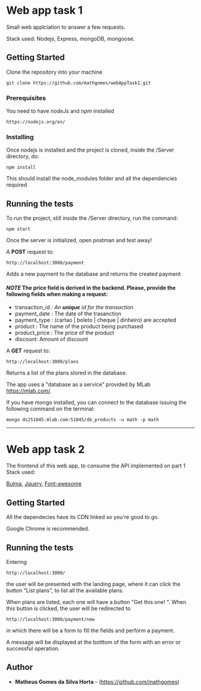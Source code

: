# Web app task 1

Small web applciation to answer a few requests.

Stack used: Nodejs, Express, mongoDB, mongoose.

## Getting Started

Clone the repository into your machine
```
git clone https://github.com/mathgomes/webAppTask1.git
```
### Prerequisites

You need to have _*nodeJs*_ and _*npm*_ installed

```
https://nodejs.org/en/
```

### Installing

Once nodejs is installed and the project is cloned, inside the /Server directory, do: 

```
npm install
```

This should install the node_modules folder and all the dependencies required

## Running the tests

To run the project, still inside the /Server directory, run the command: 

```
npm start
```

Once the server is initialized, open postman and test away!

A **POST** request to:
```
http://localhost:3000/payment
```
Adds a new payment to the database and returns the created payment


#### *NOTE* The **price** field is derived in the backend. Please, provide the following fields when making a request:
- transaction_id : _An **unique** id for the transaction_
- payment_date : The date of the trasanction
- payment_type : (cartao | boleto | cheque | dinheiro) are accepted
- product : The name of the product being purchased
- product_price : The price of the product
- discount: Amount of discount


A **GET** request to: 
```
http://localhost:3000/plans
```
Returns a list of the plans stored in the database.

The app uses a "database as a service" provided by MLab https://mlab.com/.

If you have mongo installed, you can connect to the database issuing the following command on the terminal:
```
mongo ds251845.mlab.com:51845/db_products -u math -p math
```
___

# Web app task 2

The frontend of this web app, to consume the API implemented on part 1
Stack used: 

[Bulma](https://bulma.io/), [Jquery](https://jquery.com/), [Font-awesome](http://fontawesome.io/)

## Getting Started

All the dependecies have its CDN linked so you're good to go.

Google Chrome is recommended.

## Running the tests

Entering
```
http://localhost:3000/
```
the user will be presented with the landing page, where it can click the button "List plans", to list
all the available plans.

When plans are listed, each one will have a button "Get this one! ". When this button is clicked, the user
will be redirected to
```
http://localhost:3000/payment/new
```
in which there will be a form to fill the fields and perform a payment.

A message will be displayed at the botttom of the form with an error or successful operation.

## Author

* **Matheus Gomes da Silva Horta** - (https://github.com/mathgomes)
